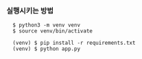 ### 실행시키는 방법

```shell
  $ python3 -m venv venv
  $ source venv/bin/activate
```

```shell
  (venv) $ pip install -r requirements.txt
  (venv) $ python app.py
```